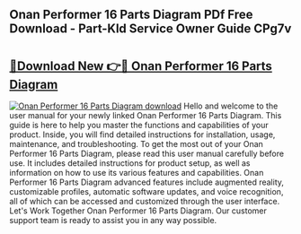 ## Onan Performer 16 Parts Diagram PDf Free Download - Part-Kld Service Owner Guide CPg7v

# <h2><a href="http://dfq9yh.blite.top/?on=Onan+Performer+16+Parts+Diagram">🔗Download New 👉🔴 Onan Performer 16 Parts Diagram</a></h2>

[![Onan Performer 16 Parts Diagram download](https://i.imgur.com/lujVjoI.png)](http://dfq9yh.blite.top/?on=Onan+Performer+16+Parts+Diagram)
Hello and welcome to the user manual for your newly linked Onan Performer 16 Parts Diagram. This guide is here to help you master the functions and capabilities of your product. Inside, you will find detailed instructions for installation, usage, maintenance, and troubleshooting. To get the most out of your Onan Performer 16 Parts Diagram, please read this user manual carefully before use. It includes detailed instructions for product setup, as well as information on how to use its various features and capabilities. Onan Performer 16 Parts Diagram advanced features include augmented reality, customizable profiles, automatic software updates, and voice recognition, all of which can be accessed and customized through the user interface. Let's Work Together Onan Performer 16 Parts Diagram. Our customer support team is ready to assist you in any way possible.
